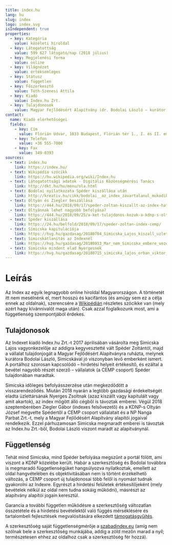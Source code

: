 ```yaml
---
title: index.hu
lang: hu
slug: index
logo: index.svg
isIndependent: true
properties:
  - key: Kategória
    value: közéleti híroldal
  - key: Látogatottság
    value: 599 627 látogató/nap (2018 július)
  - key: Megjelenési forma
    value: online
  - key: Világnézet
    value: értéksemleges
  - key: Státusz
    value: független
  - key: Főszerkesztő
    value: Tóth-Szenesi Attila
  - key: Kiadó
    value: Index.hu Zrt.
  - key: Tulajdonosok
    value: Magyar Fejlődésért Alapítvány (dr. Bodolai László – kurátor)
contact:
  name: Kiadó elérhetőségei
  fields:
    - key: Cím
      value: Flórián Udvar, 1033 Budapest, Flórián tér 1., I. és II. emelet
    - key: Telefon
      value: +36 555-7000
    - key: Fax
      value: 349-0393
sources:
  - text: index.hu
    link: https://index.hu/
  - text: Wikipédia szócikk
    link: https://hu.wikipedia.org/wiki/Index.hu
  - text: Látogatottsági adatok - Digitális Közönségmérési Tanács
    link: http://dkt.hu/hu/menu/ola.html
  - text: Bodolai nyilatkozata Spéder kiszállása után
    link: http://kreativ.hu/cikk/bodolai__az_index_zavartalanul_mukodik_tovabb
  - text: Oltyán és Ziegler beszállása
    link: https://444.hu/2018/09/17/speder-zoltan-kiszallt-az-index-hatorszagbol-az-eddigi-igazgato-es-egy-kdnp-s-uzletember-vette-meg-a-ceget
  - text: Oltyánnak lehet nagyobb befolyása?
    link: https://444.hu/2018/09/25/a-ket-tulajdonos-kozuk-a-kdnp-s-oltyan-jozsefnek-lehet-nagyobb-rahatasa-az-index-ugyeire
  - text: Spéder kiszállása
    link: https://24.hu/belfold/2018/09/17/speder-zoltan-index-cemp/
  - text: Simicska kapitulációja
    link: https://hvg.hu/gazdasag/20180704_Simicska_Lajos_kiszall_uzleti_erdekeltsegeibol
  - text: Simicskátlanítás az Indexnél
    link: https://hvg.hu/gazdasag/20180913_Mar_nem_Simicska_embere_vezeti_az_Index_mogott_allo_rejtelyes_ceget
  - text: Simicska mindent elad Nyergesnek
    link: https://hvg.hu/gazdasag/20180715_simicska_lajos_orban_viktor_csucsoligarcha_visszavonulas_nyerges_zsolt
---
```

# Leírás

Az Index az egyik legnagyobb online híroldal Magyarországon. A történetét itt nem mesélnénk el, mert hosszú és kacifántos (és amúgy sem ez a célja ennek az oldalnak), szerencsére a [Wikipédián](https://hu.wikipedia.org/wiki/Index.hu) részletes szócikke van (mely azért hagy kívánnivalót maga után). Csak azzal foglalkozunk most, ami a függetlenség szempontjából érdekes.

## Tulajdonosok

Az Indexet kiadó Index.hu Zrt.-t 2017 áprilisában vásárolta meg Simicska Lajos vagyonkezelője az addigra kegyvesztetté vált Spéder Zoltántól, majd a vállalat tulajdonjogát a Magyar Fejlődésért Alapítványra ruházta, melynek kurátora Bodolai László, Simicskával jó viszonyban levő emberként ismert. A portálhoz szorosan kapcsolódó – hirdetési helyeit értékesítő, és ezáltal a bevétel nagyobb részét szerző – vállalatok (a CEMP csoport) Spéder tulajdonában maradtak.

Simicska időleges befolyásszerzése után megkezdődött a visszarendeződés. Miután 2018 nyarán a legtöbb gazdasági érdekeltségét eladta üzlettársának Nyerges Zsoltnak (azaz kiszállt vagy kapitulált vagy amit akartok), az index mögött álló cégből is távoztak emberei. Végül 2018 szeptemberében Ziegler Gábor (indexes felsővezető) és a KDNP-s Oltyán József megvette Spédertől a CEMP csoport vállalatait és a NP Nanga Parbat Zrt.-t, mely a Magyar Fejlődésért Alapítvány alapítói jogaival rendelkezik. Ezzel párhuzamosan Simicska megmaradt emberei is távoztak az Index.hu Zrt.-ből, Bodolai László viszont maradt az alapítványnál.

## Függetlenség

Tehát mind Simicska, mind Spéder befolyása megszűnt a portál fölött, ami viszont a KDNP közelébe került. Habár a szerkesztőség és Bodolai továbbra is megmaradó függetlenségüket hangsúlyozva nyilatkoztak, emellett az oldal hangvételében és objektivitásában nem is történt érzékelhető változás, a CEMP csoport új tulajdonosai több felől is nyomást tudnak gyakorolni az Indexre. Egyrészt a hirdetési felületek értékesítőjeként (mely bevételek nélkül az oldal nem tudna sokáig működni), másrészt az alapítvány alapítói jogain keresztül.

Garancia a további független működésre a szerkesztőség változatlan összetétele és a hirdetési bevételektől való függés mérséklésére és tartalombeli fejlesztések megvalósítására elkezdett [támogatásgyűjtés](https://tamogatas.index.hu/).

A szerkesztőség saját függetlenségmérője a [szabadindex.eu](http://szabadindex.eu) (amíg nem szólnak bele a szerkesztőség munkájába, addig a zöld mezőn marad a nyíl; természetesen ehhez az oldalhoz csak a szerkesztőség fér hozzá).
